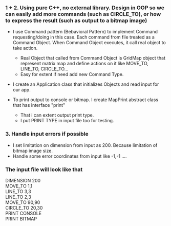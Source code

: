### 1 + 2. Using pure C++, no external library. Design in OOP so we can easily add more commands (such as CIRCLE_TO), or how to express the result (such as output to a bitmap image)

- I use Command pattern (Bebavioral Pattern) to implement Command requesting/doing in this case. Each command from file treated as a Command Object.
When Command Object executes, it call real object to take action.
   - Real Object that called from Command Object is GridMap object that represent matrix map and define actions on it like MOVE_TO, LINE_TO, CIRCLE_TO...
   - Easy for extent if need add new Command Type.
- I create an Application class that initializes Objects and read input for our app.

- To print output to console or bitmap. I create MapPrint abstract class that has interface "print"
   - That i can extent output print type.
   - I put PRINT TYPE in input file too for testing.

### 3. Handle input errors if possible
- I set limitation on dimension from input as 200. Because limitation of bitmap image size.
- Handle some error coordinates from input like -1,-1 ....

### The input file will look like that
DIMENSION 200<br>
MOVE_TO 1,1<br>
LINE_TO 3,3<br>
LINE_TO 2,3<br>
MOVE_TO 90,90<br>
CIRCLE_TO 20,30<br>
PRINT CONSOLE<br>
PRINT BITMAP<br>
